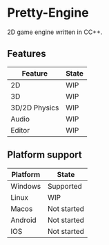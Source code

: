 # Pretty-Engine

2D game engine written in CC++.

## Features

| Feature       | State |
|---------------|-------|
| 2D            | WIP   |
| 3D            | WIP   |
| 3D/2D Physics | WIP   |
| Audio         | WIP   |
| Editor        | WIP   |

## Platform support

| Platform | State       |
|----------|-------------|
| Windows  | Supported   |
| Linux    | WIP         |
| Macos    | Not started |
| Android  | Not started |
| IOS      | Not started |
